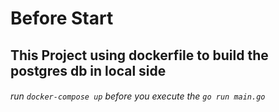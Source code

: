 # Before Start

## This Project using dockerfile to build the postgres db in local side

###### run `docker-compose up` before you execute the `go run main.go`